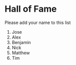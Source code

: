 # Hall of Fame
Please add your name to this list

1. Jose
2. Alex
3. Benjamin
4. Nick
5. Matthew
6. Tim
